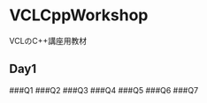 VCLCppWorkshop
==============

VCLのC++講座用教材

Day1
--------------
###Q1
###Q2
###Q3
###Q4
###Q5
###Q6
###Q7
